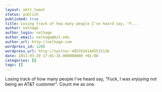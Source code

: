 ```yaml
---
layout: aktt_tweet
status: publish
published: true
title: Losing track of how many people I've heard say, "F...
author: nelhage
author_login: nelhage
author_email: nelhage@mit.edu
author_url: http://nelhage.com
wordpress_id: 1206
wordpress_url: http://twitter-49576341485531136
date: 2011-03-20 17:01:35.000000000 +01:00
categories: []
tags: []
---
```

Losing track of how many people I've heard say, "Fuck, I was _enjoying_ not being an AT&T customer". Count me as one.
